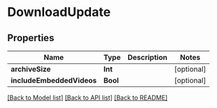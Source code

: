 # DownloadUpdate

## Properties
Name | Type | Description | Notes
------------ | ------------- | ------------- | -------------
**archiveSize** | **Int** |  | [optional] 
**includeEmbeddedVideos** | **Bool** |  | [optional] 

[[Back to Model list]](../README.md#documentation-for-models) [[Back to API list]](../README.md#documentation-for-api-endpoints) [[Back to README]](../README.md)


